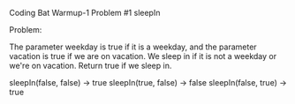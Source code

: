 Coding Bat Warmup-1 Problem #1 sleepIn

Problem:

The parameter weekday is true if it is a weekday, and the parameter vacation is true if we are on vacation.
We sleep in if it is not a weekday or we're on vacation. Return true if we sleep in.

sleepIn(false, false) → true
sleepIn(true, false) → false
sleepIn(false, true) → true
